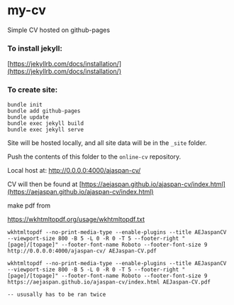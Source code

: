 # my-cv
Simple CV hosted on github-pages


### To install jekyll:


[https://jekyllrb.com/docs/installation/](https://jekyllrb.com/docs/installation/)


### To create site:


```
bundle init
bundle add github-pages
bundle update
bundle exec jekyll build
bundle exec jekyll serve
```


Site will be hosted locally, and all site data will be in the ```_site``` folder.

Push the contents of this folder to the ```online-cv``` repository.

Local host at: http://0.0.0.0:4000/ajaspan-cv/

CV will then be found at [https://aejaspan.github.io/ajaspan-cv/index.html](https://aejaspan.github.io/ajaspan-cv/index.html)


make pdf from 

https://wkhtmltopdf.org/usage/wkhtmltopdf.txt

```
wkhtmltopdf --no-print-media-type --enable-plugins --title AEJaspanCV --viewport-size 800 -B 5 -L 0 -R 0 -T 5 --footer-right "[page]/[topage]" --footer-font-name Roboto --footer-font-size 9 http://0.0.0.0:4000/ajaspan-cv/ AEJaspan-CV.pdf

wkhtmltopdf --no-print-media-type --enable-plugins --title AEJaspanCV --viewport-size 800 -B 5 -L 0 -R 0 -T 5 --footer-right "[page]/[topage]" --footer-font-name Roboto --footer-font-size 9  https://aejaspan.github.io/ajaspan-cv/index.html AEJaspan-CV.pdf

-- ususally has to be ran twice
```

<!-- #https://stackoverflow.com/questions/34479040/how-to-install-wkhtmltopdf-with-patched-qt -->